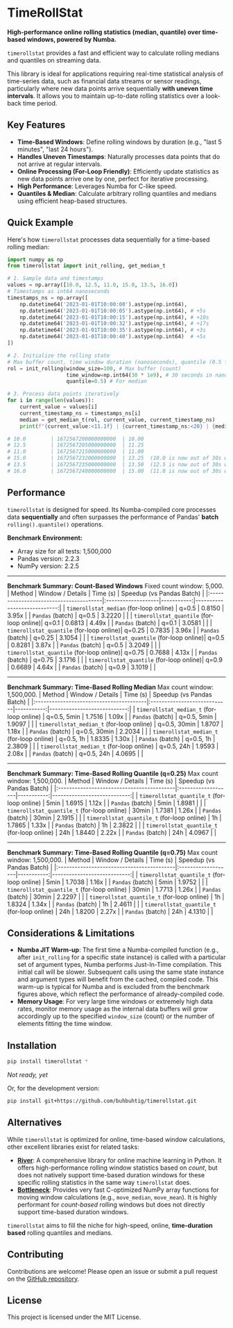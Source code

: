 # TimeRollStat

**High-performance online rolling statistics (median, quantile) over time-based windows, powered by Numba.**

`timerollstat` provides a fast and efficient way to calculate rolling medians and quantiles on streaming data.

This library is ideal for applications requiring real-time statistical analysis of time-series data, such as financial data streams or sensor readings, particularly where new data points arrive sequentially **with uneven time intervals**. It allows you to maintain up-to-date rolling statistics over a look-back time period.

## Key Features

*   **Time-Based Windows**: Define rolling windows by duration (e.g., "last 5 minutes", "last 24 hours").
*   **Handles Uneven Timestamps**: Naturally processes data points that do not arrive at regular intervals.
*   **Online Processing (For-Loop Friendly)**: Efficiently update statistics as new data points arrive one by one, perfect for iterative processing.
*   **High Performance**: Leverages Numba for C-like speed.
*   **Quantiles & Median**: Calculate arbitrary rolling quantiles and medians using efficient heap-based structures.

## Quick Example

Here's how `timerollstat` processes data sequentially for a time-based rolling median:

```python
import numpy as np
from timerollstat import init_rolling, get_median_t

# 1. Sample data and timestamps
values = np.array([10.0, 12.5, 11.0, 15.0, 13.5, 16.0])
# Timestamps as int64 nanoseconds
timestamps_ns = np.array([
    np.datetime64('2023-01-01T10:00:00').astype(np.int64),
    np.datetime64('2023-01-01T10:00:05').astype(np.int64), # +5s
    np.datetime64('2023-01-01T10:00:15').astype(np.int64), # +10s
    np.datetime64('2023-01-01T10:00:32').astype(np.int64), # +17s
    np.datetime64('2023-01-01T10:00:35').astype(np.int64), # +3s
    np.datetime64('2023-01-01T10:00:40').astype(np.int64)  # +5s
])

# 2. Initialize the rolling state
# Max buffer count, time window duration (nanoseconds), quantile (0.5 for median)
rol = init_rolling(window_size=100, # Max buffer (count)
                   time_window=np.int64(30 * 1e9), # 30 seconds in nanoseconds
                   quantile=0.5) # For median

# 3. Process data points iteratively
for i in range(len(values)):
    current_value = values[i]
    current_timestamp_ns = timestamps_ns[i]
    median = get_median_t(rol, current_value, current_timestamp_ns)
    print(f"{current_value:<11.1f} | {current_timestamp_ns:<20} | {median:.2f}")

# 10.0        | 1672567200000000000  | 10.00
# 12.5        | 1672567205000000000  | 11.25
# 11.0        | 1672567215000000000  | 11.00
# 15.0        | 1672567232000000000  | 13.25  (10.0 is now out of 30s window)
# 13.5        | 1672567235000000000  | 13.50  (12.5 is now out of 30s window)
# 16.0        | 1672567240000000000  | 15.00  (11.0 is now out of 30s window)
```

## Performance

`timerollstat` is designed for speed. Its Numba-compiled core processes data **sequentially** and often surpasses the performance of Pandas' **batch** `rolling().quantile()` operations.

**Benchmark Environment:**
*   Array size for all tests: 1,500,000
*   Pandas version: 2.2.3
*   NumPy version: 2.2.5

---

**Benchmark Summary: Count-Based Windows**
Fixed count window: 5,000.
| Method                                 | Window / Details   |   Time (s) |   Speedup (vs Pandas Batch) |
|:---------------------------------------|:-------------------|-----------:|----------------------------:|
| `timerollstat_median` (for-loop online)  | q=0.5              |     0.8150 |                       3.95x |
| `Pandas` (batch)                       | q=0.5              |     3.2220 |                             |
| `timerollstat_quantile` (for-loop online)| q=0.1              |     0.6813 |                       4.49x |
| `Pandas` (batch)                       | q=0.1              |     3.0581 |                             |
| `timerollstat_quantile` (for-loop online)| q=0.25             |     0.7835 |                       3.96x |
| `Pandas` (batch)                       | q=0.25             |     3.1054 |                             |
| `timerollstat_quantile` (for-loop online)| q=0.5              |     0.8281 |                       3.87x |
| `Pandas` (batch)                       | q=0.5              |     3.2049 |                             |
| `timerollstat_quantile` (for-loop online)| q=0.75             |     0.7688 |                       4.13x |
| `Pandas` (batch)                       | q=0.75             |     3.1716 |                             |
| `timerollstat_quantile` (for-loop online)| q=0.9              |     0.6689 |                       4.64x |
| `Pandas` (batch)                       | q=0.9              |     3.1019 |                             |

---

**Benchmark Summary: Time-Based Rolling Median**
Max count window: 1,500,000.
| Method                                  | Window / Details            |   Time (s) |   Speedup (vs Pandas Batch) |
|:----------------------------------------|:----------------------------|-----------:|----------------------------:|
| `timerollstat_median_t` (for-loop online) | q=0.5, 5min  |     1.7516 |                       1.09x |
| `Pandas` (batch)                        | q=0.5, 5min  |     1.9097 |                             |
| `timerollstat_median_t` (for-loop online) | q=0.5, 30min |     1.8707 |                       1.18x |
| `Pandas` (batch)                        | q=0.5, 30min |     2.2034 |                             |
| `timerollstat_median_t` (for-loop online) | q=0.5, 1h    |     1.8335 |                       1.30x |
| `Pandas` (batch)                        | q=0.5, 1h    |     2.3809 |                             |
| `timerollstat_median_t` (for-loop online) | q=0.5, 24h   |     1.9593 |                       2.08x |
| `Pandas` (batch)                        | q=0.5, 24h   |     4.0695 |                             |

---

**Benchmark Summary: Time-Based Rolling Quantile (q=0.25)**
Max count window: 1,500,000.
| Method                                    | Window / Details   |   Time (s) |   Speedup (vs Pandas Batch) |
|:------------------------------------------|:-------------------|-----------:|----------------------------:|
| `timerollstat_quantile_t` (for-loop online) | 5min        |     1.6915 |                       1.12x |
| `Pandas` (batch)                          | 5min        |     1.8981 |                             |
| `timerollstat_quantile_t` (for-loop online) | 30min       |     1.7381 |                       1.26x |
| `Pandas` (batch)                          | 30min       |     2.1915 |                             |
| `timerollstat_quantile_t` (for-loop online) | 1h          |     1.7865 |                       1.33x |
| `Pandas` (batch)                          | 1h          |     2.3822 |                             |
| `timerollstat_quantile_t` (for-loop online) | 24h         |     1.8440 |                       2.22x |
| `Pandas` (batch)                          | 24h         |     4.0967 |                             |

---

**Benchmark Summary: Time-Based Rolling Quantile (q=0.75)**
Max count window: 1,500,000.
| Method                                    | Window / Details   |   Time (s) |   Speedup (vs Pandas Batch) |
|:------------------------------------------|:-------------------|-----------:|----------------------------:|
| `timerollstat_quantile_t` (for-loop online) | 5min        |     1.7038 |                       1.16x |
| `Pandas` (batch)                          | 5min        |     1.9752 |                             |
| `timerollstat_quantile_t` (for-loop online) | 30min       |     1.7713 |                       1.26x |
| `Pandas` (batch)                          | 30min       |     2.2297 |                             |
| `timerollstat_quantile_t` (for-loop online) | 1h          |     1.8324 |                       1.34x |
| `Pandas` (batch)                          | 1h          |     2.4611 |                             |
| `timerollstat_quantile_t` (for-loop online) | 24h         |     1.8200 |                       2.27x |
| `Pandas` (batch)                          | 24h         |     4.1310 |                             |


## Considerations & Limitations

*   **Numba JIT Warm-up**: The first time a Numba-compiled function (e.g., after `init_rolling` for a specific state instance) is called with a particular set of argument types, Numba performs Just-In-Time compilation. This initial call will be slower. Subsequent calls using the same state instance and argument types will benefit from the cached, compiled code. This warm-up is typical for Numba and is excluded from the benchmark figures above, which reflect the performance of already-compiled code.
*   **Memory Usage**: For very large time windows or extremely high data rates, monitor memory usage as the internal data buffers will grow accordingly up to the specified `window_size` (count) or the number of elements fitting the time window.

## Installation

```bash
pip install timerollstat *
```
*Not ready, yet*

Or, for the development version:
```bash
pip install git+https://github.com/buhbuhtig/timerollstat.git
```

## Alternatives

While `timerollstat` is optimized for online, time-based window calculations, other excellent libraries exist for related tasks:

*   **[River](https://riverml.xyz/)**: A comprehensive library for online machine learning in Python. It offers high-performance rolling window statistics based on *count*, but does not natively support time-based duration windows for these specific rolling statistics in the same way `timerollstat` does.
*   **[Bottleneck](https://bottleneck.readthedocs.io/)**: Provides very fast C-optimized NumPy array functions for moving window calculations (e.g., `move_median`, `move_mean`). It is highly performant for *count-based* rolling windows but does not directly support time-based duration windows.

`timerollstat` aims to fill the niche for high-speed, online, **time-duration based** rolling quantiles and medians.

## Contributing
Contributions are welcome! Please open an issue or submit a pull request on the [GitHub repository](https://github.com/buhbuhtig/timerollstat).

## License
This project is licensed under the MIT License.
